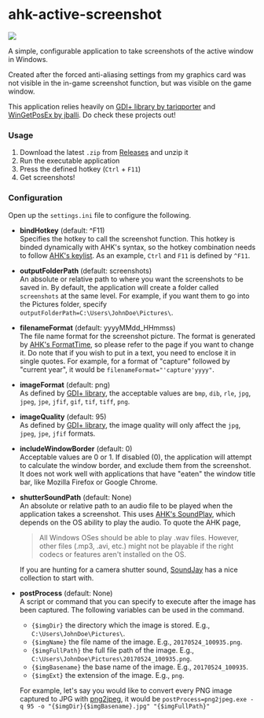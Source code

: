 ahk-active-screenshot
===

![](https://cdn.rawgit.com/altbdoor/ahk-active-screenshot/25e98f04/icon/icon.ico)

A simple, configurable application to take screenshots of the active window in Windows.

Created after the forced anti-aliasing settings from my graphics card was not visible in the in-game screenshot function, but was visible on the game window.

This application relies heavily on [GDI+ library by tariqporter](https://github.com/tariqporter/Gdip) and [WinGetPosEx by jballi](https://autohotkey.com/boards/viewtopic.php?t=3392). Do check these projects out!


### Usage

1. Download the latest `.zip` from [Releases](https://github.com/altbdoor/ahk-active-screenshot/releases) and unzip it
1. Run the executable application
1. Press the defined hotkey (`Ctrl` + `F11`)
1. Get screenshots!


### Configuration

Open up the `settings.ini` file to configure the following.

- **bindHotkey** (default: ^F11) <br>
  Specifies the hotkey to call the screenshot function. This hotkey is binded dynamically with AHK's syntax, so the hotkey combination needs to follow [AHK's keylist](https://autohotkey.com/docs/KeyList.htm). As an example, `Ctrl` and `F11` is defined by `^F11`.

- **outputFolderPath** (default: screenshots) <br>
  An absolute or relative path to where you want the screenshots to be saved in. By default, the application will create a folder called `screenshots` at the same level. For example, if you want them to go into the Pictures folder, specify `outputFolderPath=C:\Users\JohnDoe\Pictures\`.

- **filenameFormat** (default: yyyyMMdd_HHmmss) <br>
  The file name format for the screenshot picture. The format is generated by [AHK's FormatTime](https://autohotkey.com/docs/commands/FormatTime.htm), so please refer to the page if you want to change it. Do note that if you wish to put in a text, you need to enclose it in single quotes. For example, for a format of "capture" followed by "current year", it would be `filenameFormat="'capture'yyyy"`.

- **imageFormat** (default: png) <br>
  As defined by [GDI+ library](https://github.com/tariqporter/Gdip/blob/0f14e62/Gdip.ahk#L1306), the acceptable values are `bmp`, `dib`, `rle`, `jpg`, `jpeg`, `jpe`, `jfif`, `gif`, `tif`, `tiff`, `png`.

- **imageQuality** (default: 95) <br>
  As defined by [GDI+ library](https://github.com/tariqporter/Gdip/blob/0f14e62/Gdip.ahk#L1345), the image quality will only affect the `jpg`, `jpeg`, `jpe`, `jfif` formats.

- **includeWindowBorder** (default: 0) <br>
  Acceptable values are 0 or 1. If disabled (0), the application will attempt to calculate the window border, and exclude them from the screenshot. It does not work well with applications that have "eaten" the window title bar, like Mozilla Firefox or Google Chrome.

- **shutterSoundPath** (default: None) <br>
  An absolute or relative path to an audio file to be played when the application takes a screenshot. This uses [AHK's SoundPlay](https://autohotkey.com/docs/commands/SoundPlay.htm), which depends on the OS ability to play the audio. To quote the AHK page,
  
  > All Windows OSes should be able to play .wav files. However, other files (.mp3, .avi, etc.) might not be playable if the right codecs or features aren't installed on the OS.
  
  If you are hunting for a camera shutter sound, [SoundJay](https://www.soundjay.com/camera-sound-effect.html) has a nice collection to start with.

- **postProcess** (default: None) <br>
  A script or command that you can specify to execute after the image has been captured. The following variables can be used in the command.
  
  - `{$imgDir}` the directory which the image is stored. E.g., `C:\Users\JohnDoe\Pictures\`.
  - `{$imgName}` the file name of the image. E.g., `20170524_100935.png`.
  - `{$imgFullPath}` the full file path of the image. E.g., `C:\Users\JohnDoe\Pictures\20170524_100935.png`.
  - `{$imgBasename}` the base name of the image. E.g., `20170524_100935`.
  - `{$imgExt}` the extension of the image. E.g., `png`.
  
  For example, let's say you would like to convert every PNG image captured to JPG with [png2jpeg](https://sourceforge.net/projects/png2jpeg/), it would be `postProcess=png2jpeg.exe -q 95 -o "{$imgDir}{$imgBasename}.jpg" "{$imgFullPath}"`
